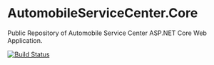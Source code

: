 # AutomobileServiceCenter.Core
Public Repository of Automobile Service Center ASP.NET Core Web Application.

[![Build Status](https://travis-ci.org/AutomobileServiceCenter/AutomobileServiceCenter.Core.svg?branch=master)](https://travis-ci.org/AutomobileServiceCenter/AutomobileServiceCenter.Core)

